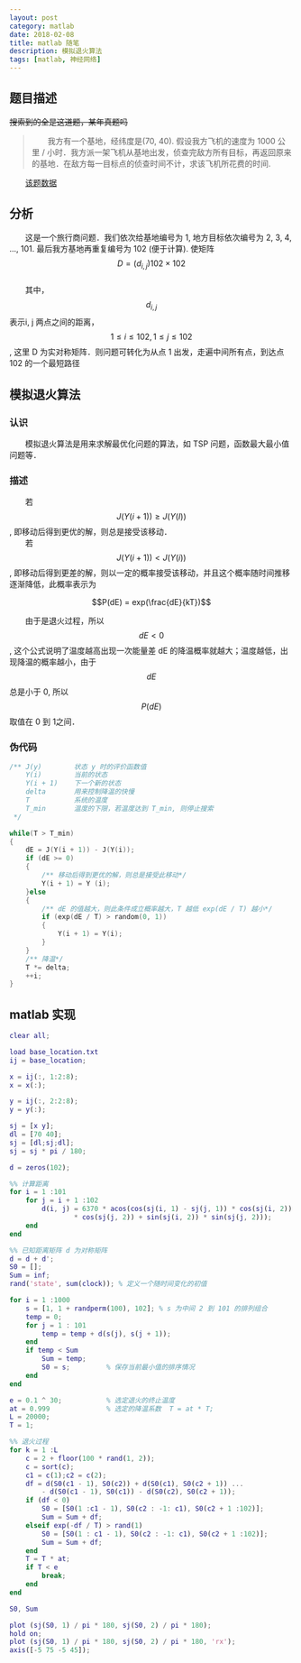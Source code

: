 ```yaml
---
layout: post
category: matlab
date: 2018-02-08
title: matlab 随笔
description: 模拟退火算法
tags: [matlab, 神经网络]
---
```


## 题目描述

~~搜索到的全是这道题，某年真题吗~~

> 　　我方有一个基地，经纬度是(70, 40). 假设我方飞机的速度为 1000 公里 / 小时．我方派一架飞机从基地出发，侦查完敌方所有目标，再返回原来的基地．在敌方每一目标点的侦查时间不计，求该飞机所花费的时间.

　　[该题数据](/downloads/base_location.txt)

## 分析

　　这是一个旅行商问题．我们依次给基地编号为 1, 地方目标依次编号为 2, 3, 4, ..., 101. 最后我方基地再重复编号为 102 (便于计算). 使矩阵 $$D = (d_{i, j}) 102 \times 102$$<br> 　　其中，$$d_{i,j}$$表示i, j 两点之间的距离，$$ 1 \leq i \leq 102, 1 \leq j \leq 102$$, 这里 D 为实对称矩阵．则问题可转化为从点 1 出发，走遍中间所有点，到达点 102 的一个最短路径

## 模拟退火算法

### 认识

　　模拟退火算法是用来求解最优化问题的算法，如 TSP 问题，函数最大最小值问题等．

### 描述

　　若 $$J(Y(i + 1)) \geq J(Y(I))$$, 即移动后得到更优的解，则总是接受该移动．<br>
　　若 $$J(Y(i + 1)) < J(Y(i))$$, 即移动后得到更差的解，则以一定的概率接受该移动，并且这个概率随时间推移逐渐降低，此概率表示为

$$P(dE) = exp(\frac{dE}{kT})$$

　　由于是退火过程，所以 $$dE < 0$$, 这个公式说明了温度越高出现一次能量差 dE 的降温概率就越大；温度越低，出现降温的概率越小，由于 $$dE$$ 总是小于 0, 所以 $$P(dE)$$ 取值在 0 到 1之间．

### 伪代码

```c++
/** J(y)        状态 y 时的评价函数值
    Y(i)        当前的状态
    Y(i + 1)    下一个新的状态
    delta       用来控制降温的快慢
    T           系统的温度
    T_min       温度的下限，若温度达到 T_min, 则停止搜索
 */

while(T > T_min)
{
    dE = J(Y(i + 1)) - J(Y(i));
    if (dE >= 0)
    {
        /** 移动后得到更优的解，则总是接受此移动*/
        Y(i + 1) = Y (i);
    }else
    {
        /** dE 的值越大，则此条件成立概率越大，T 越低 exp(dE / T) 越小*/
        if (exp(dE / T) > random(0, 1))
        {
            Y(i + 1) = Y(i);
        }
    }
    /** 降温*/
    T *= delta;
    ++i;
}
```

## matlab 实现

```matlab
clear all;

load base_location.txt
ij = base_location;

x = ij(:, 1:2:8);
x = x(:);

y = ij(:, 2:2:8);
y = y(:);

sj = [x y];
dl = [70 40];
sj = [dl;sj;dl];
sj = sj * pi / 180;

d = zeros(102);

%% 计算距离
for i = 1 :101
    for j = i + 1 :102
        d(i, j) = 6370 * acos(cos(sj(i, 1) - sj(j, 1)) * cos(sj(i, 2)) ...
                * cos(sj(j, 2)) + sin(sj(i, 2)) * sin(sj(j, 2)));
    end
end

%% 已知距离矩阵 d 为对称矩阵
d = d + d';
S0 = [];
Sum = inf;
rand('state', sum(clock)); % 定义一个随时间变化的初值

for i = 1 :1000
    s = [1, 1 + randperm(100), 102]; % s 为中间 2 到 101 的排列组合
    temp = 0;
    for j = 1 : 101
        temp = temp + d(s(j), s(j + 1));
    end
    if temp < Sum
        Sum = temp;
        S0 = s;         % 保存当前最小值的排序情况
    end
end

e = 0.1 ^ 30;           % 选定退火的终止温度
at = 0.999              % 选定的降温系数  T = at * T;
L = 20000;
T = 1;

%% 退火过程
for k = 1 :L
    c = 2 + floor(100 * rand(1, 2));
    c = sort(c);
    c1 = c(1);c2 = c(2);
    df = d(S0(c1 - 1), S0(c2)) + d(S0(c1), S0(c2 + 1)) ...
        - d(S0(c1 - 1), S0(c1)) - d(S0(c2), S0(c2 + 1));
    if (df < 0)
        S0 = [S0(1 :c1 - 1), S0(c2 : -1: c1), S0(c2 + 1 :102)];
        Sum = Sum + df;
    elseif exp(-df / T) > rand(1) 
        S0 = [S0(1 : c1 - 1), S0(c2 : -1: c1), S0(c2 + 1 :102)];
        Sum = Sum + df;
    end
    T = T * at;
    if T < e
        break;
    end
end

S0, Sum

plot (sj(S0, 1) / pi * 180, sj(S0, 2) / pi * 180);
hold on;
plot (sj(S0, 1) / pi * 180, sj(S0, 2) / pi * 180, 'rx');
axis([-5 75 -5 45]);
```
<!--
> 　　我认识你，我永远记得你．那时候你还很年轻，人人都说你美，现在，我是特来告诉你，对我来说，我觉得现在你比年轻时更美，与你那时的面容相比，我更爱你现在备受摧残的面容
-->